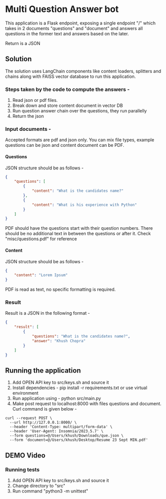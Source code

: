 # Multi Question Answer bot

This application is a Flask endpoint, exposing a single endpoint "/" which takes in 2 documents "questions" and "document" and answers all questions in the former text and answers based on the later.

Return is a JSON

## Solution 
The solution uses LangChain components like content loaders, splitters and chains along with FAISS vector database to run this application.

### Steps taken by the code to compute the answers -
1. Read json or pdf files.
2. Break down and store content document in vector DB
3. Run question answer chain over the questions, they run parallelly
4. Return the json

### Input documents -
Accepted formats are pdf and json only. You can mix file types, example questions can be json and content document can be PDF.

#### Questions 
JSON structure should be as follows -
```json
{
    "questions": [
        {
            "content": "What is the candidates name?"
        },
        {
            "content": "What is his experience with Python"
        }
    ]
}
```

PDF should have the questions start with their question numbers. There should be no additional text in between the questions or after it. Check "misc/questions.pdf" for reference

#### Content
JSON structure should be as follows -
```json
{
    "content": "Lorem Ipsum"
}
```

PDF is read as text, no specific formatting is required.

### Result 
Result is a JSON in the following format -
```json
{
	"result": [
		{
			"questions": "What is the candidates name?",
			"answer": "Khush Chopra"
		}
	]
}
```

## Running the application
1. Add OPEN API key to src/keys.sh and source it
2. Install dependencies - pip install -r requirements.txt or use virtual environment
3. Run application using - python src/main.py 
4. Make post request to localhost:8000 with files questions and document. Curl command is given below -
```
curl --request POST \
  --url http://127.0.0.1:8000/ \
  --header 'Content-Type: multipart/form-data' \
  --header 'User-Agent: Insomnia/2023.5.7' \
  --form questions=@/Users/khush/Downloads/que.json \
  --form 'document=@/Users/khush/Desktop/Resume 23 Sept MIN.pdf'
```


## DEMO Video






### Running tests 
1. Add OPEN API key to src/keys.sh and source it
2. Change directory to "src" 
3. Run command "python3 -m unittest"
